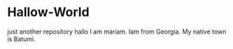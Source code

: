# Hallow-World
just another repository
hallo
I am mariam. Iam from Georgia. My native town is Batumi.
